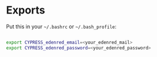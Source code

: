# Exports

Put this in your `~/.bashrc` or `~/.bash_profile`:

```bash

export CYPRESS_edenred_email=<your_edenred_mail>
export CYPRESS_edenred_password=<your_edenred_password>

```